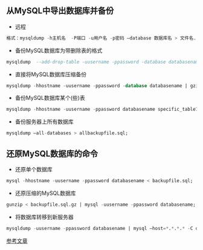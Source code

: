 ## 从MySQL中导出数据库并备份

*  远程
``` SQL
格式：mysqldump -h主机名  -P端口 -u用户名 -p密码 –database 数据库名 > 文件名.sql ;
```

* 备份MySQL数据库为带删除表的格式
``` SQL
mysqldump  --add-drop-table -uusername -ppassword -database databasename > backupfile.sql;
```

* 直接将MySQL数据库压缩备份
``` SQL
mysqldump -hhostname -uusername -ppassword -database databasename | gzip > backupfile.sql.gz;
```

* 备份MySQL数据库某个(些)表
``` SQL
mysqldump -hhostname -uusername -ppassword databasename specific_table1 specific_table2 > backupfile.sql;
```

* 备份服务器上所有数据库
``` SQL
mysqldump –all-databases > allbackupfile.sql;
```

## 还原MySQL数据库的命令

* 还原单个数据库
``` SQL
mysql -hhostname -uusername -ppassword databasename < backupfile.sql;
```

* 还原压缩的MySQL数据库
``` SQL
gunzip < backupfile.sql.gz | mysql -uusername -ppassword databasename;
```

* 将数据库转移到新服务器
``` SQL
mysqldump -uusername -ppassword databasename | mysql –host=*.*.*.* -C databasename;
```

[参考文章](https://www.cnblogs.com/Cherie/p/3309456.html)
